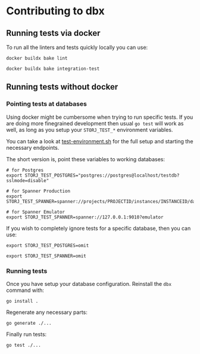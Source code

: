 # Contributing to dbx

## Running tests via docker

To run all the linters and tests quickly locally you can use:

```
docker buildx bake lint

docker buildx bake integration-test
```

## Running tests without docker

### Pointing tests at databases

Using docker might be cumbersome when trying to run specific tests. If you
are doing more finegrained development then usual `go test` will work as
well, as long as you setup your `STORJ_TEST_*` environment variables.

You can take a look at [test-environment.sh](./scripts/test-environment.sh)
for the full setup and starting the necessary endpoints.

The short version is, point these variables to working databases:

```
# for Postgres
export STORJ_TEST_POSTGRES="postgres://postgres@localhost/testdb?sslmode=disable"

# for Spanner Production
export STORJ_TEST_SPANNER=spanner://projects/PROJECTID/instances/INSTANCEID/databases/metainfo

# for Spanner Emulator
export STORJ_TEST_SPANNER=spanner://127.0.0.1:9010?emulator
```

If you wish to completely ignore tests for a specific database, then you can
use:

```
export STORJ_TEST_POSTGRES=omit

export STORJ_TEST_SPANNER=omit
```

### Running tests

Once you have setup your database configuration. Reinstall the `dbx` command with:

```
go install .
```

Regenerate any necessary parts:

```
go generate ./...
```

Finally run tests:

```
go test ./...
```